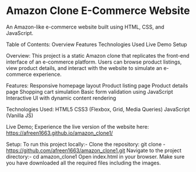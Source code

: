# Amazon Clone E-Commerce Website
An Amazon-like e-commerce website built using HTML, CSS, and JavaScript.

Table of Contents:
Overview
Features
Technologies Used
Live Demo
Setup

Overview:
This project is a static Amazon clone that replicates the front-end interface of an e-commerce platform. Users can browse product listings, view product details, and interact with the website to simulate an e-commerce experience.

Features:
Responsive homepage layout
Product listing page
Product details page
Shopping cart simulation
Basic form validation using JavaScript
Interactive UI with dynamic content rendering

Technologies Used:
HTML5
CSS3 (Flexbox, Grid, Media Queries)
JavaScript (Vanilla JS)

Live Demo;
Experience the live version of the website here: https://afreen1663.github.io/amazon_clone1/

Setup:
To run this project locally:-
Clone the repository:
git clone - https://github.com/afreen1663/amazon_clone1.git
Navigate to the project directory:-
cd amazon_clone1
Open index.html in your browser. Make sure you have downloaded all the required files including the images.
